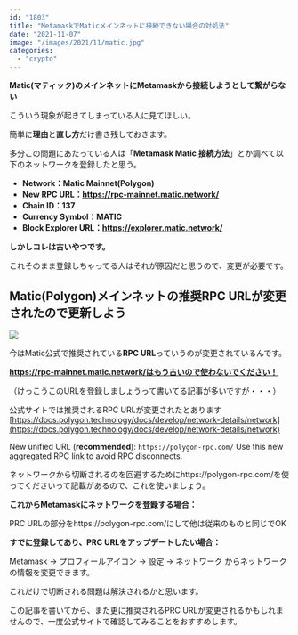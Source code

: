 ```yaml
---
id: "1803"
title: "MetamaskでMaticメインネットに接続できない場合の対処法"
date: "2021-11-07"
image: "/images/2021/11/matic.jpg"
categories: 
  - "crypto"
---
```


**Matic(マティック)のメインネットにMetamaskから接続しようとして繋がらない**

こういう現象が起きてしまっている人に見てほしい。

簡単に**理由**と**直し方**だけ書き残しておきます。

多分この問題にあたっている人は「**Metamask Matic 接続方法**」とか調べて以下のネットワークを登録したと思う。

- **Network：Matic Mainnet(Polygon)**
- **New RPC URL：https://rpc-mainnet.matic.network/**
- **Chain ID：137**
- **Currency Symbol：MATIC**
- **Block Explorer URL：https://explorer.matic.network/**

**しかしコレは古いやつです。**

これそのまま登録しちゃってる人はそれが原因だと思うので、変更が必要です。

## Matic(Polygon)メインネットの推奨RPC URLが変更されたので更新しよう

![](../../assets/images/2021/05/plug_connecting.jpg)

今はMatic公式で推奨されている**RPC URL**っていうのが変更されているんです。

**https://rpc-mainnet.matic.network/はもう古いので使わないでください！**

（けっこうこのURLを登録しましょうって書いてる記事が多いですが・・・）

公式サイトでは推奨されるRPC URLが変更されたとあります [https://docs.polygon.technology/docs/develop/network-details/network](https://docs.polygon.technology/docs/develop/network-details/network)

New unified URL (**recommended**): `https://polygon-rpc.com/` Use this new aggregated RPC link to avoid RPC disconnects.

ネットワークから切断されるのを回避するためにhttps://polygon-rpc.com/を使ってくださいって記載があるので、これを使いましょう。

**これからMetamaskにネットワークを登録する場合：**

PRC URLの部分をhttps://polygon-rpc.com/にして他は従来のものと同じでOK

**すでに登録してあり、PRC URLをアップデートしたい場合：**

Metamask -> プロフィールアイコン -> 設定 -> ネットワーク からネットワークの情報を変更できます。

これだけで切断される問題は解決されるかと思います。

この記事を書いてから、また更に推奨されるPRC URLが変更されるかもしれませんので、一度公式サイトで確認してみることをおすすめします。
